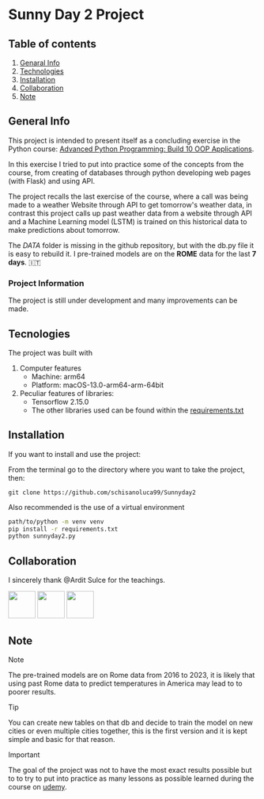 # Sunny Day 2 Project 

## Table of contents
1. [Genaral Info](#general-info)
2. [Technologies](#technologies)
3. [Installation](#installation)
4. [Collaboration](#collaboration)
5. [Note](#note)

## General Info 
This project is intended to present itself as a concluding exercise in the Python course:
[Advanced Python Programming: Build 10 OOP Applications](https://www.udemy.com/course/the-python-pro-course/).

In this exercise I tried to put into practice some of the concepts from the course, from creating
of databases through python developing web pages (with Flask) and using API.

The project recalls the last exercise of the course, where a call was being made 
to a weather Website through API to get tomorrow's weather data, in contrast this
project calls up past weather data from a website through API and a Machine Learning model (LSTM) 
is trained on this historical data to make predictions about tomorrow.

The *DATA* folder is missing in the github repository, but with the db.py file it is easy to rebuild it. I
pre-trained models are on the **ROME** data for the last __7 days__. :it:

### Project Information
The project is still under development and many improvements 
can be made.

## Tecnologies
The project was built with 
1. Computer features 
   * Machine: arm64
   * Platform: macOS-13.0-arm64-arm-64bit
2. Peculiar features of libraries:
   * Tensorflow 2.15.0
   * The other libraries used can be found within the [requirements.txt](https://github.com/schisanoluca99/Sunnyday2/blob/main/requirements.txt)


## Installation
If you want to install and use the project:

From the terminal go to the directory where you want to take the project, then:
```commandline
git clone https://github.com/schisanoluca99/Sunnyday2
```
Also recommended is the use of a virtual environment 
```bash
path/to/python -m venv venv
pip install -r requirements.txt
python sunnyday2.py
```

## Collaboration
I sincerely thank @Ardit Sulce for the teachings.

[<img src='https://simpleicons.org/icons/linkedin.svg' width='55'>](https://www.linkedin.com/in/schisanoluca) 
[<img src='https://simpleicons.org/icons/instagram.svg' width='55'>](https://www.instagram.com/schisanoluca/)
[<img src='https://simpleicons.org/icons/github.svg' width='55'>](https://github.com/schisanoluca99)

## Note
> [!NOTE]  
> The pre-trained models are on Rome data from 2016 to 2023, 
> it is likely that using past Rome data to predict temperatures in America may lead to
> to poorer results.

> [!TIP]
> You can create new tables on that db and decide to train the model on 
> new cities or even multiple cities together, this is the first version 
> and it is kept simple and basic for that reason.

> [!IMPORTANT]
> The goal of the project was not to have the most exact results possible but to 
> to try to put into practice as many lessons as possible learned during the course on
> [udemy](https://www.udemy.com/course/the-python-pro-course/).